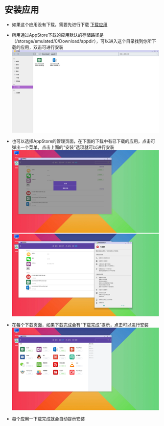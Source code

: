 
# 安装应用

- 如果这个应用没有下载，需要先进行下载  [下载应用](https://github.com/openthos/appstore-ota-analysis/blob/master/user-instruct/%E4%B8%8B%E8%BD%BD%E5%BA%94%E7%94%A8.md)

- 所用通过AppStore下载的应用默认的存储路径是（/storage/emulated/0/Download/appdir），可以进入这个目录找到你所下载的应用，双击可进行安装
![](https://github.com/openthos/appstore-ota-analysis/blob/master/pic/applist.png)

- 也可以选择AppStore的管理页面，在下面的下载中有已下载的应用，点击可弹出一个菜单，点击上面的“安装”选项就可以进行安装
![](https://github.com/openthos/appstore-ota-analysis/blob/master/pic/managerInstall.png)
![](https://github.com/openthos/appstore-ota-analysis/blob/master/pic/install.png)

- 在每个下载页面，如果下载完成会有“下载完成”提示，点击可以进行安装
![](https://github.com/openthos/appstore-ota-analysis/blob/master/pic/pageInstall.png)

- 每个应用一下载完成就会自动提示安装
